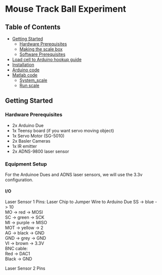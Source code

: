 # Mouse Track Ball Experiment

## Table of Contents
* [Getting Started](#getting-started)  
  * [Hardware Prerequisites](#hardware-prerequisites)  
  * [Making the scale box](#making-the-scale-box)
  * [Software Prerequisites](#software-prerequisites)
* [Load cell to Arduino hookup guide](#load-cell-to-arduino-hookup-guide)
* [Installation](#installation)
* [Arduino code](#arduino-code)
* [Matlab code](#matlab-code)
  * [System_scale](#system-scale)
  * [Run scale](#run-scale)

## Getting Started
### Hardware Prerequisites
* 2x Arduino Due
* 1x Teensy board (if you want servo moving object)
* 1x Servo Motor (SG-5010)
* 2x Basler Cameras
* 1x IR emitter 
* 2x ADNS-9800 laser sensor

### Equipment Setup
For the Arduinoe Dues and ADNS laser sensors, we will use the 3.3v configuration.

#### I/O
Laser Sensor 1 Pins: Laser Chip to Jumper Wire to Arduino Due
SS -> blue -> 10  
MO -> red -> MOSI  
SC -> green -> SCK  
MI -> purple -> MISO  
MOT -> yellow -> 2   
AG -> black -> GND  
GND -> grey -> GND  
VI -> brown -> 3.3V  
	BNC cable:  
		Red -> DAC1   
		Black -> GND  
  
Laser Sensor 2 Pins 

